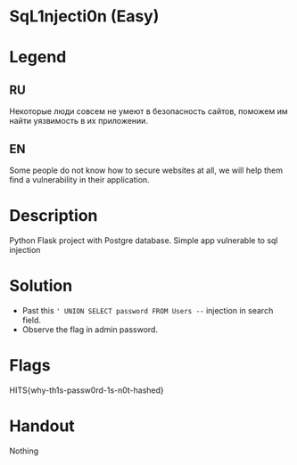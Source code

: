 # SqL1njecti0n (Easy)
# Legend
## RU
Некоторые люди совсем не умеют в безопасность сайтов, поможем им найти уязвимость в их приложении.
 
## EN
Some people do not know how to secure websites at all, we will help them find a vulnerability in their application.

# Description
Python Flask project with Postgre database.
Simple app vulnerable to sql injection

# Solution
- Past this `` ' UNION SELECT password FROM Users -- `` injection in search field.
- Observe the flag in admin password. 

# Flags
HITS{why-th1s-passw0rd-1s-n0t-hashed}

# Handout
Nothing

